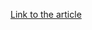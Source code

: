 [Link to the article](https://www.welivesecurity.com/en/cybersecurity/cybersecurity-ai-what-2025-have-store/)
